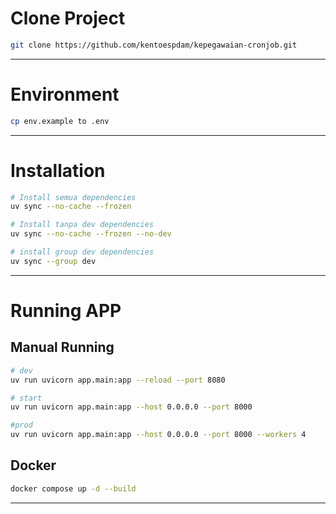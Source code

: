 # Clone Project
```bash
git clone https://github.com/kentoespdam/kepegawaian-cronjob.git
```

---

# Environment
```bash
cp env.example to .env
```

---

# Installation
```bash
# Install semua dependencies
uv sync --no-cache --frozen 

# Install tanpa dev dependencies
uv sync --no-cache --frozen --no-dev

# install group dev dependencies
uv sync --group dev
```

---

# Running APP

## Manual Running
```bash
# dev 
uv run uvicorn app.main:app --reload --port 8080

# start 
uv run uvicorn app.main:app --host 0.0.0.0 --port 8000

#prod 
uv run uvicorn app.main:app --host 0.0.0.0 --port 8000 --workers 4
```

## Docker
```bash
docker compose up -d --build
```
---
